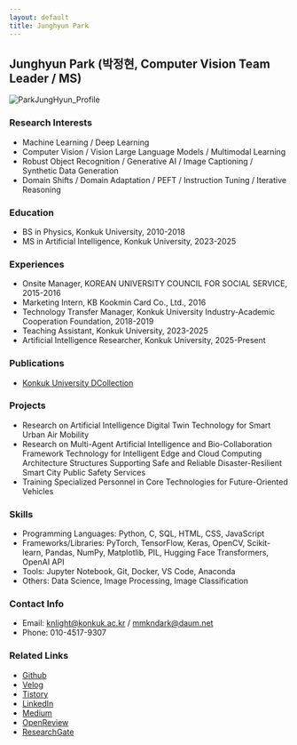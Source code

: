 ```yaml
---
layout: default
title: Junghyun Park
---
```


## Junghyun Park (박정현, Computer Vision Team Leader / MS)
![ParkJungHyun_Profile](../assets/img/profile/profile_JunghyunPark.jpeg)

### Research Interests
- Machine Learning / Deep Learning
- Computer Vision / Vision Large Language Models / Multimodal Learning
- Robust Object Recognition / Generative AI / Image Captioning / Synthetic Data Generation
- Domain Shifts / Domain Adaptation / PEFT / Instruction Tuning / Iterative Reasoning

### Education
- BS in Physics, Konkuk University, 2010-2018
- MS in Artificial Intelligence, Konkuk University, 2023-2025

### Experiences
- Onsite Manager, KOREAN UNIVERSITY COUNCIL FOR SOCIAL SERVICE, 2015-2016
- Marketing Intern, KB Kookmin Card Co., Ltd., 2016
- Technology Transfer Manager, Konkuk University Industry-Academic Cooperation Foundation, 2018-2019
- Teaching Assistant, Konkuk University, 2023-2025
- Artificial Intelligence Researcher, Konkuk University, 2025-Present

### Publications
- [Konkuk University DCollection](https://konkuk.dcollection.net/srch/srchDetail/200000894820)

### Projects
- Research on Artificial Intelligence Digital Twin Technology for Smart Urban Air Mobility
- Research on Multi-Agent Artificial Intelligence and Bio-Collaboration Framework Technology for Intelligent Edge and Cloud Computing Architecture Structures Supporting Safe and Reliable Disaster-Resilient Smart City Public Safety Services
- Training Specialized Personnel in Core Technologies for Future-Oriented Vehicles

### Skills
- Programming Languages: Python, C, SQL, HTML, CSS, JavaScript
- Frameworks/Libraries: PyTorch, TensorFlow, Keras, OpenCV, Scikit-learn, Pandas, NumPy, Matplotlib, PIL, Hugging Face Transformers, OpenAI API
- Tools: Jupyter Notebook, Git, Docker, VS Code, Anaconda
- Others: Data Science, Image Processing, Image Classification

### Contact Info
* Email: knlight@konkuk.ac.kr / mmkndark@daum.net
* Phone: 010-4517-9307
 
### Related Links
- [Github](https://github.com/PJH33)
- [Velog](https://velog.io/@knlight/posts)
- [Tistory](https://aivisionpark.tistory.com)
- [LinkedIn](https://www.linkedin.com/in/jung-hyun-park-39b5982b8/)
- [Medium](https://medium.com/@qkrwjdgus328)
- [OpenReview](https://openreview.net/profile?id=%7EJunghyun_Park5)
- [ResearchGate](https://www.researchgate.net/profile/Junghyun-Park-26?ev=hdr_xprf)